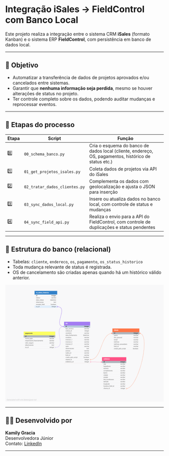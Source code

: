 # Integração iSales → FieldControl com Banco Local

Este projeto realiza a integração entre o sistema CRM **iSales** (formato Kanban) e o sistema ERP **FieldControl**, com persistência em banco de dados local.

---

## 📌 Objetivo

- Automatizar a transferência de dados de projetos aprovados e/ou cancelados entre sistemas.
- Garantir que **nenhuma informação seja perdida**, mesmo se houver alterações de status no projeto.
- Ter controle completo sobre os dados, podendo auditar mudanças e reprocessar eventos.

---

## 🧭 Etapas do processo

| Etapa | Script | Função |
|-------|--------|--------|
| 0️⃣ | `00_schema_banco.py` | Cria o esquema do banco de dados local (cliente, endereço, OS, pagamentos, histórico de status etc.) |
| 1️⃣ | `01_get_projetos_isales.py` | Coleta dados de projetos via API do iSales |
| 2️⃣ | `02_tratar_dados_clientes.py` | Complementa os dados com geolocalização e ajusta o JSON para inserção |
| 3️⃣ | `03_sync_dados_local.py` | Insere ou atualiza dados no banco local, com controle de status e mudanças |
| 4️⃣ | `04_sync_field_api.py` | Realiza o envio para a API do FieldControl, com controle de duplicações e status pendentes |

---

## 💾 Estrutura do banco (relacional)

- Tabelas: `cliente`, `endereco`, `os`, `pagamento`, `os_status_historico`
- Toda mudança relevante de status é registrada.
- OS de cancelamento são criadas apenas quando há um histórico válido anterior.

!['Modelo Entidade Relacionamento'](./Imagens/mer_schema_sync.png)

---

## 👩‍💻 Desenvolvido por

**Kamily Gracia**  
Desenvolvedora Júnior  
Contato: [LinkedIn](https://www.linkedin.com/in/kamily-de-souza-gracia/)

---